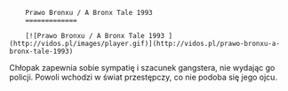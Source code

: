 
        Prawo Bronxu / A Bronx Tale 1993 
        =============
        
        [![Prawo Bronxu / A Bronx Tale 1993 ](http://vidos.pl/images/player.gif)](http://vidos.pl/prawo-bronxu-a-bronx-tale-1993)
        
        
 Chłopak zapewnia sobie sympatię i szacunek gangstera, nie wydając go policji. Powoli wchodzi w świat przestępczy, co nie podoba się jego ojcu.
    